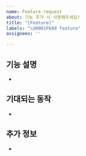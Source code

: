 ```yaml
---
name: Feature request
about: 기능 추가 시 사용해주세요!
title: "[Feature]"
labels: "\U0001F680 feature"
assignees: ''

---
```


## 기능 설명

- 

## 기대되는 동작

- 

## 추가 정보

-
